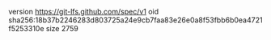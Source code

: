 version https://git-lfs.github.com/spec/v1
oid sha256:18b37b2246283d803725a24e9cb7faa83e26e0a8f53fbb6b0ea4721f5253310e
size 2759
